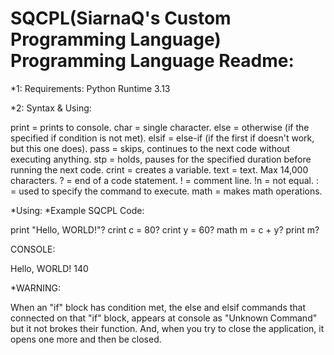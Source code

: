 # SQCPL(SiarnaQ's Custom Programming Language) Programming Language Readme:

*1: Requirements:
Python Runtime 3.13


*2: Syntax & Using:

print = prints to console.
char = single character.
else = otherwise (if the specified if condition is not met).
elsif = else-if (if the first if doesn't work, but this one does).
pass = skips, continues to the next code without executing anything.
stp = holds, pauses for the specified duration before running the next code.
crint = creates a variable.
text = text. Max 14,000 characters.
? = end of a code statement.
! = comment line.
!n = not equal.
: = used to specify the command to execute.
math = makes math operations.

*Using:
*Example SQCPL Code:

print "Hello, WORLD!"?
crint c = 80?
crint y = 60?
math m = c + y?
print m?


CONSOLE:

Hello, WORLD!
140



*WARNING:

When an "if" block has condition met, the else and elsif commands that connected on that "if" block, appears at console as "Unknown Command" but it not brokes their function. And, when you try to close the application, it opens one more and then be closed.

